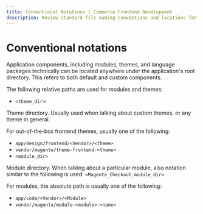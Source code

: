 ```yaml
---
title: Conventional Notations | Commerce Frontend Development
description: Review standard file naming conventions and locations for Adobe Commerce and Magento Open Source components.
---
```


# Conventional notations

Application components, including modules, themes, and language packages technically can be located anywhere under the application's root directory. This refers to both default and custom components.

The following relative paths are used for modules and themes:

-  `<theme_dir>`:

Theme directory. Usually used when talking about custom themes, or any theme in general.

For out-of-the-box frontend themes, usually one of the following:

-  `app/design/frontend/<Vendor>/<theme>`
-  `vendor/magento/theme-frontend-<theme>`
-  `<module_dir>`

Module directory. When talking about a particular module, also notation similar to the following is used: `<Magento_Checkout_module_dir>`

For modules, the absolute path is usually one of the following:

-  `app/code/<Vendor>/<Module>`
-  `vendor/magento/module-<module>-<name>`
